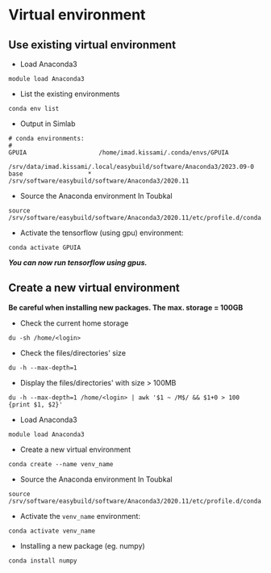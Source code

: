 # Virtual environment

## Use existing virtual environment

- Load Anaconda3
```shell
module load Anaconda3
```
- List the existing environments
```shell
conda env list
```
- Output in Simlab
```shell
# conda environments:
#
GPUIA                    /home/imad.kissami/.conda/envs/GPUIA
                         /srv/data/imad.kissami/.local/easybuild/software/Anaconda3/2023.09-0
base                  *  /srv/software/easybuild/software/Anaconda3/2020.11
```
- Source the Anaconda environment In Toubkal
```shell
source /srv/software/easybuild/software/Anaconda3/2020.11/etc/profile.d/conda.sh
```
- Activate the tensorflow (using gpu) environment:
```shell
conda activate GPUIA
```
***You can now run tensorflow using gpus.***

## Create a new virtual environment 
**Be careful when installing new packages. The max. storage = 100GB**

- Check the current home storage
```shell
du -sh /home/<login>
```
- Check the files/directories' size
```shell
du -h --max-depth=1
```
- Display the files/directories' with size > 100MB
```shell
du -h --max-depth=1 /home/<login> | awk '$1 ~ /M$/ && $1+0 > 100 {print $1, $2}'
```
- Load Anaconda3
```shell
module load Anaconda3
```

- Create a new virtual environment
```shell
conda create --name venv_name
```
- Source the Anaconda environment In Toubkal
```shell
source /srv/software/easybuild/software/Anaconda3/2020.11/etc/profile.d/conda.sh
```
- Activate the `venv_name` environment:
```shell
conda activate venv_name
```
- Installing a new package (eg. numpy)
```shell
conda install numpy
